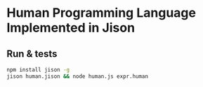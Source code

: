 Human Programming Language Implemented in Jison
========================================



Run & tests
----------------------------------------
```bash
npm install jison -g
jison human.jison && node human.js expr.human
```
